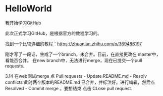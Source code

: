 # HelloWorld
我开始学习GitHub

此次正式学习GitHub，是根据官方的教程学习的。

找到一个比较详细的教程：https://zhuanlan.zhihu.com/p/369486197

刚才写了一段话，生成了一个branch，未合并。目前，在直接更改在 master中，看能否合并。
在new branch中，无法进行merge，现在已提交一个pull requests.

3.14 在web测试merge
点 Pull requests  -  Update README.md - Resolv conflicts 
此时两个版本的README.md 已合并，并标注好。进行编辑，然后点 Resolved - Commit merge 。要想结束 点击 CLose pull request.
